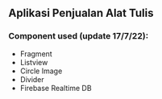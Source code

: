 ## Aplikasi Penjualan Alat Tulis

### Component used (update 17/7/22):
<ul>
  <li>Fragment</li>
  <li>Listview</li>
  <li>Circle Image</li>
  <li>Divider</li>
  <li>Firebase Realtime DB</li>
</ul>
